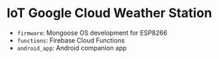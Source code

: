 # IoT Google Cloud Weather Station

- ```firmware```: Mongoose OS development for ESP8266
- ```functions```: Firebase Cloud Functions 
- ```android_app```: Android companion app
